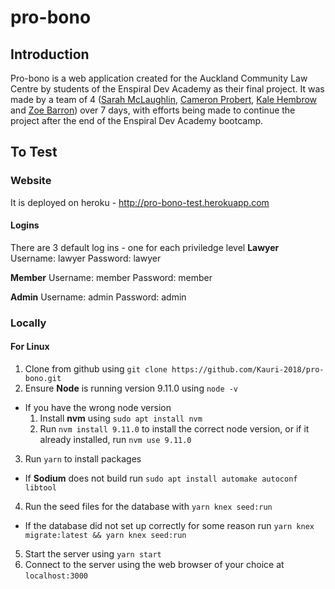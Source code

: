 # pro-bono
## Introduction
Pro-bono is a web application created for the Auckland Community Law Centre by students of the Enspiral Dev Academy as their final project. It was made by a team of 4 ([Sarah McLaughlin](https://github.com/sarah-mclaughlin), [Cameron Probert](https://github.com/CameronProbert), [Kale Hembrow](https://github.com/meakommo) and [Zoe Barron](https://github.com/Zoealexandra)) over 7 days, with efforts being made to continue the project after the end of the Enspiral Dev Academy bootcamp.

## To Test
### Website
It is deployed on heroku - http://pro-bono-test.herokuapp.com

#### Logins
There are 3 default log ins - one for each priviledge level
**Lawyer**
Username: lawyer
Password: lawyer

**Member**
Username: member
Password: member

**Admin**
Username: admin
Password: admin

### Locally
#### For Linux
1. Clone from github using `git clone https://github.com/Kauri-2018/pro-bono.git`
2. Ensure __Node__ is running version 9.11.0 using `node -v`
  * If you have the wrong node version
    1. Install __nvm__ using `sudo apt install nvm`
    2. Run `nvm install 9.11.0` to install the correct node version, or if it already installed, run `nvm use 9.11.0`
3. Run `yarn` to install packages
  * If __Sodium__ does not build run `sudo apt install automake autoconf libtool`
4. Run the seed files for the database with `yarn knex seed:run`
  * If the database did not set up correctly for some reason run `yarn knex migrate:latest && yarn knex seed:run`
5. Start the server using `yarn start`
6. Connect to the server using the web browser of your choice at `localhost:3000`